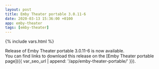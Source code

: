 ```yaml
---
layout: post
title: Emby Theater portable 3.0.11-6
date: 2020-03-13 15:36:00 +0100
app: emby-theater
tags: [emby-theater]
---
```

{% include vars.html %}

Release of Emby Theater portable 3.0.11-6 is now available.<br />
You can find links to download this release on the [Emby Theater portable page]({{ var_seo_url | append: '/app/emby-theater-portable/' }}).